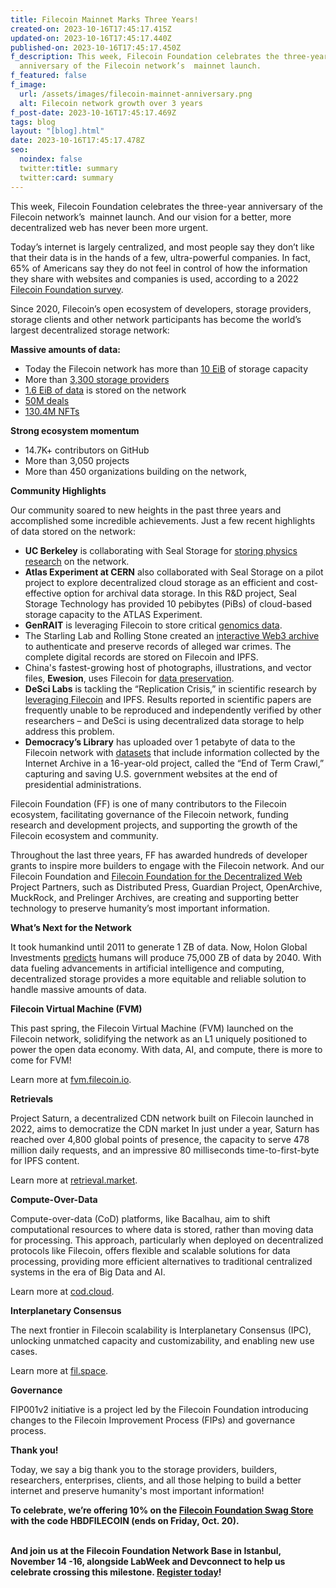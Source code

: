 ```yaml
---
title: Filecoin Mainnet Marks Three Years!
created-on: 2023-10-16T17:45:17.415Z
updated-on: 2023-10-16T17:45:17.440Z
published-on: 2023-10-16T17:45:17.450Z
f_description: This week, Filecoin Foundation celebrates the three-year
  anniversary of the Filecoin network’s  mainnet launch.
f_featured: false
f_image:
  url: /assets/images/filecoin-mainnet-anniversary.png
  alt: Filecoin network growth over 3 years
f_post-date: 2023-10-16T17:45:17.469Z
tags: blog
layout: "[blog].html"
date: 2023-10-16T17:45:17.478Z
seo:
  noindex: false
  twitter:title: summary
  twitter:card: summary
---
```

This week, Filecoin Foundation celebrates the three-year anniversary of the Filecoin network’s  mainnet launch. And our vision for a better, more decentralized web has never been more urgent. 



Today’s internet is largely centralized, and most people say they don’t like that their data is in the hands of a few, ultra-powerful companies. In fact, 65% of Americans say they do not feel in control of how the information they share with websites and companies is used, according to a 2022 [Filecoin Foundation survey](https://fil.org/blog/new-survey-american-consumers-are-ready-to-change-up-to-web3/).



Since 2020, Filecoin’s open ecosystem of developers, storage providers, storage clients and other network participants has become the world’s largest decentralized storage network:



**Massive amounts of data:**

* Today the Filecoin network has more than [10 EiB](https://dashboard.starboard.ventures/capacity-services) of storage capacity 
* More than [3,300 storage providers](https://filecoin.io/blog/posts/filecoin-news-75/) 
* [1.6 EiB of data](https://dashboard.starboard.ventures/capacity-services) is stored on the network 
* [50M deals](https://dashboard.starboard.ventures/market-deals) 
* [130.4M NFTs](https://nft.storage/stats/)



**Strong ecosystem momentum**

* 14.7K+ contributors on GitHub
* More than 3,050 projects
* More than 450 organizations building on the network, 



**Community Highlights**



Our community soared to new heights in the past three years and accomplished some incredible achievements. Just a few recent highlights of data stored on the network:



* **UC Berkeley** is collaborating with Seal Storage for [storing physics research](https://www.newswire.ca/news-releases/uc-berkeley-engages-seal-storage-web3-technology-to-advance-innovative-neutrino-physics-research-883282087.html) on the network.
* **Atlas Experiment at CERN** also collaborated with Seal Storage on a pilot project to explore decentralized cloud storage as an efficient and cost-effective option for archival data storage. In this R&D project, Seal Storage Technology has provided 10 pebibytes (PiBs) of cloud-based storage capacity to the ATLAS Experiment.
* **GenRAIT** is leveraging Filecoin to store critical [genomics data](https://filecoinfoundation.medium.com/case-study-genrait-leverages-filecoin-network-for-greater-visibility-access-and-storage-of-1d56897a2d73). 
* The Starling Lab and Rolling Stone created an [interactive Web3 archive](https://investigation.rollingstone.com/dj-photo-war-crimes-bosnia/) to authenticate and preserve records of alleged war crimes. The complete digital records are stored on Filecoin and IPFS.
* China's fastest-growing host of photographs, illustrations, and vector files, **Ewesion**, uses Filecoin for [data preservation](https://filecoinfoundation.medium.com/storage-company-ewesion-leverages-filecoin-network-for-data-preservation-e36cecc84e0e).
* **DeSci Labs** is tackling the “Replication Crisis,” in scientific research by [leveraging Filecoin](https://fil.org/blog/case-study-desci-labs-and-filecoin-enabling-a-future-of-open-science/) and IPFS. Results reported in scientific papers are frequently unable to be reproduced and independently verified by other researchers – and DeSci is using decentralized data storage to help address this problem.
* **Democracy’s Library** has uploaded over 1 petabyte of data to the Filecoin network with [datasets](https://fil.org/blog/democracy%E2%80%99s-library-announces-more-than-a-petabyte-of-government-data-uploaded-to-the-filecoin-network/) that include information collected by the Internet Archive in a 16-year-old project, called the “End of Term Crawl,” capturing and saving U.S. government websites at the end of presidential administrations. 



Filecoin Foundation (FF) is one of many contributors to the Filecoin ecosystem, facilitating governance of the Filecoin network, funding research and development projects, and supporting the growth of the Filecoin ecosystem and community. 



Throughout the last three years, FF has awarded hundreds of developer grants to inspire more builders to engage with the Filecoin network. And our Filecoin Foundation and [Filecoin Foundation for the Decentralized Web](https://ffdweb.org/) Project Partners, such as Distributed Press, Guardian Project, OpenArchive, MuckRock, and Prelinger Archives, are creating and supporting better technology to preserve humanity’s most important information. 



**What’s Next for the Network**



It took humankind until 2011 to generate 1 ZB of data. Now, Holon Global Investments [predicts](https://holon.investments/the-holon-data-report-part-3-a-history-of-data-storage-and-a-closer-look-at-data-centres/#:~:text=Reports-,The%20Holon%20Data%20Report%20Part%203%3A%20A%20history%20of%20data,closer%20look%20at%20data%20centres&text=It%20took%20humankind%20until%202011,systems%20used%20to%20store%20data.) humans will produce 75,000 ZB of data by 2040. With data fueling advancements in artificial intelligence and computing, decentralized storage provides a more equitable and reliable solution to handle massive amounts of data.  



**Filecoin Virtual Machine (FVM)**

This past spring, the Filecoin Virtual Machine (FVM) launched on the Filecoin network, solidifying the network as an L1 uniquely positioned to power the open data economy. With data, AI, and compute, there is more to come for FVM!

Learn more at [fvm.filecoin.io](https://fvm.filecoin.io/). 



**Retrievals**

Project Saturn, a decentralized CDN network built on Filecoin launched in 2022, aims to democratize the CDN market In just under a year, Saturn has reached over 4,800 global points of presence, the capacity to serve 478 million daily requests, and an impressive 80 milliseconds time-to-first-byte for IPFS content. 

Learn more at [retrieval.market](https://retrieval.market/).



**Compute-Over-Data**

Compute-over-data (CoD) platforms, like Bacalhau, aim to shift computational resources to where data is stored, rather than moving data for processing. This approach, particularly when deployed on decentralized protocols like Filecoin, offers flexible and scalable solutions for data processing, providing more efficient alternatives to traditional centralized systems in the era of Big Data and AI. 

Learn more at [cod.cloud](https://www.cod.cloud/).



**Interplanetary Consensus** 

The next frontier in Filecoin scalability is Interplanetary Consensus (IPC), unlocking unmatched capacity and customizability, and enabling new use cases.  

Learn more at [fil.space](https://fil.space/).



**Governance**

FIP001v2 initiative is a project led by the Filecoin Foundation introducing changes to the Filecoin Improvement Process (FIPs) and governance process.



**Thank you!**

Today, we say a big thank you to the storage providers, builders, researchers, enterprises, clients, and all those helping to build a better internet and preserve humanity's most important information!



**To celebrate, we’re offering 10% on the [Filecoin Foundation Swag Store](https://swag.fil.org/) with the code HBDFILECOIN (ends on Friday, Oct. 20).**

**\
And join us at the Filecoin Foundation Network Base in Istanbul, November 14 -16, alongside LabWeek and Devconnect to help us celebrate crossing this milestone. [Register today](https://networkbase.io/register-istanbul/)!**